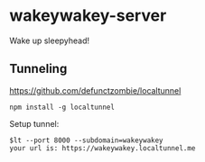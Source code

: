 wakeywakey-server
=================

Wake up sleepyhead!

Tunneling
---------
https://github.com/defunctzombie/localtunnel

```
npm install -g localtunnel
```

Setup tunnel:
```
$lt --port 8000 --subdomain=wakeywakey
your url is: https://wakeywakey.localtunnel.me
```
